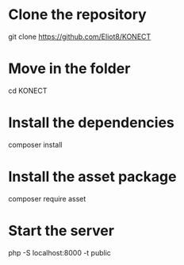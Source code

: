 
  # Clone the repository 
  git clone https://github.com/Eliot8/KONECT

  # Move in the folder
  cd KONECT

  # Install the dependencies
  composer install

  # Install the asset package
  composer require asset

  # Start the server
  php -S localhost:8000 -t public
